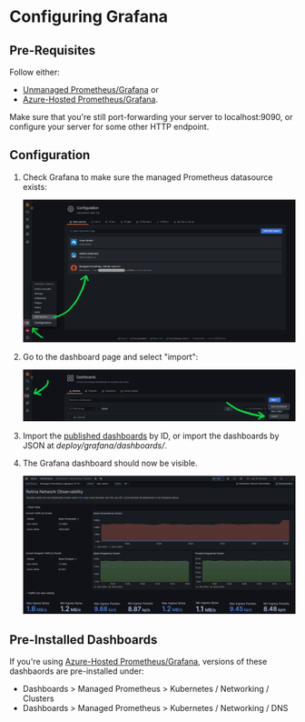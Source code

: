 # Configuring Grafana

## Pre-Requisites

Follow either:

- [Unmanaged Prometheus/Grafana](./prometheus-unmanaged.md) or
- [Azure-Hosted Prometheus/Grafana](prometheus-azure-managed.md).

Make sure that you're still port-forwarding your server to localhost:9090, or configure your server for some other HTTP endpoint.

## Configuration

1. Check Grafana to make sure the managed Prometheus datasource exists:

   ![alt text](img/portal-grafana.png)

2. Go to the dashboard page and select "import":

   ![alt text](img/grafana-dashboard-import.png)

3. Import the [published dashboards](https://grafana.com/grafana/dashboards/) by ID, or import the dashboards by JSON at *deploy/grafana/dashboards/*.

4. The Grafana dashboard should now be visible.

   ![alt text](img/grafana-dashboard.png)

## Pre-Installed Dashboards

If you're using [Azure-Hosted Prometheus/Grafana](prometheus-azure-managed.md), versions of these dashbaords are pre-installed under:

- Dashboards > Managed Prometheus > Kubernetes / Networking / Clusters
- Dashboards > Managed Prometheus > Kubernetes / Networking / DNS
